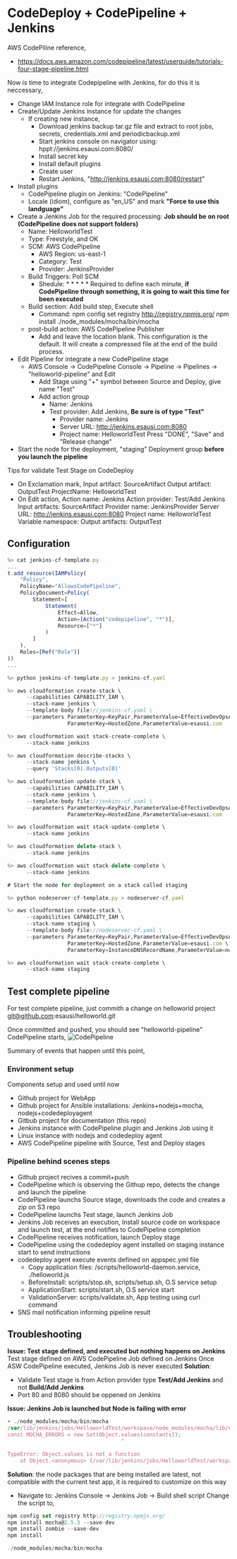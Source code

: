 # CodeDeploy + CodePipeline + Jenkins

AWS CodePiline reference,
- https://docs.aws.amazon.com/codepipeline/latest/userguide/tutorials-four-stage-pipeline.html

Now is time to integrate Codepipeline with Jenkins, for do this it is neccessary,
- Change IAM Instance role for integrate with CodePipeline
- Create/Update Jenkins instance for update the changes
  - If creating new instance, 
    - Download jenkins backup tar.gz file and extract to root jobs, secrets, credentials.xml and periodicbackup.xml 
    - Start jenkins console on navigator using: hppt://jenkins.esausi.com:8080/
    - Install secret key
    - Install default plugins
    - Create user
    - Restart Jenkins, "http://jenkins.esausi.com:8080/restart"
- Install plugins
  - CodePipeline plugin on Jenkins: "CodePipeline"
  - Locale (idiom), configure as "en_US" and mark **"Force to use this landguage"**
- Create a Jenkins Job for the required processing: **Job should be on root (CodePipeline does not support folders)**
  - Name: HelloworldTest
  - Type: Freestyle, and OK
  - SCM: AWS CodePipeline
    - AWS Region: us-east-1
    - Category: Test
    - Provider: JenkinsProvider
  - Build Triggers: Poll SCM
    - Shedule: * * * * *
      Required to define each minute, **if CodePipeline through something, it is going to wait this time for been executed**
  - Build section: Add build step, Execute shell
    - Command: npm config set registry http://registry.npmjs.org/
               npm install 
               ./node_modules/mocha/bin/mocha
  - post-build action: AWS CodePipeline Publisher
    - Add and leave the location blank. This configuration is the default. It will create a compressed file at the end of the build process.
- Edit Pipeline for integrate a new CodePipeline stage
  - AWS Console -> CodePipeline Console -> Pipeline -> Pipelines -> "helloworld-pipeline" and Edit
    - Add Stage using "+" symbol between Source and Deploy, give name "Test"
    - Add action group 
      - Name: Jenkins
      - Test provider: Add Jenkins, **Be sure is of type "Test"**
        - Provider name: Jenkins
        - Server URL: http://jenkins.esausi.com:8080
        - Project name: HelloworldTest
        Press "DONE", "Save" and "Release change"
- Start the node for the deployment, "staging" Deployment group **before you launch the pipeline**

Tips for validate Test Stage on CodeDeploy
- On Exclamation mark,
  Input artifact: SourceArtifact
  Output artifact: OutputTest
  ProjectName: HelloworldTest
- On Edit action,
  Action name: Jenkins
  Action provider: Test/Add Jenkins
  Input artifacts: SourceArtifact
  Provider name: JenkinsProvider
  Server URL: http://jenkins.esausi.com:8080
  Project name: HelloworldTest
  Variable namespace: 
  Output artifacts: OutputTest


## Configuration

```js
%> cat jenkins-cf-template.py
...
t.add_resource(IAMPolicy(
    "Policy",
    PolicyName="AllowsCodePipeline",
    PolicyDocument=Policy(
        Statement=[
            Statement(
                Effect=Allow,
                Action=[Action("codepipeline", "*")],
                Resource=["*"]
            )
        ]
    ),
    Roles=[Ref("Role")]
))
...

%> python jenkins-cf-template.py > jenkins-cf.yaml

%> aws cloudformation create-stack \
      --capabilities CAPABILITY_IAM \
      --stack-name jenkins \
      --template-body file://jenkins-cf.yaml \
      --parameters ParameterKey=KeyPair,ParameterValue=EffectiveDevOpsAWS \
                   ParameterKey=HostedZone,ParameterValue=esausi.com

%> aws cloudformation wait stack-create-complete \
      --stack-name jenkins

%> aws cloudformation describe-stacks \
      --stack-name jenkins \
      --query 'Stacks[0].Outputs[0]'

%> aws cloudformation update-stack \
      --capabilities CAPABILITY_IAM \
      --stack-name jenkins \
      --template-body file://jenkins-cf.yaml \
      --parameters ParameterKey=KeyPair,ParameterValue=EffectiveDevOpsAWS \
                   ParameterKey=HostedZone,ParameterValue=esausi.com

%> aws cloudformation wait stack-update-complete \
      --stack-name jenkins    

%> aws cloudformation delete-stack \
      --stack-name jenkins 

%> aws cloudformation wait stack-delete-complete \
      --stack-name jenkins  

# Start the node for deployment on a stack called staging

%> python nodeserver-cf-template.py > nodeserver-cf.yaml

%> aws cloudformation create-stack \
      --capabilities CAPABILITY_IAM \
      --stack-name staging \
      --template-body file://nodeserver-cf.yaml \
      --parameters ParameterKey=KeyPair,ParameterValue=EffectiveDevOpsAWS \
                   ParameterKey=HostedZone,ParameterValue=esausi.com \
                   ParameterKey=InstanceDNSRecordName,ParameterValue=nodeserver

%> aws cloudformation wait stack-create-complete \
      --stack-name staging
```

## Test complete pipeline
For test complete pipeline, just commith a change on helloworld project
git@github.com:esausi/helloworld.git

Once committed and pushed, you should see "helloworld-pipeline" CodePipeline starts, 
![CodePipeline](./imgs/codepipeline01.png)

Summary of events that happen until this point,

### Environment setup
Components setup and used until now
- Github project for WebApp
- Github project for Ansible installations: Jenkins+nodejs+mocha, nodejs+codedeployagent
- Gitbub project for documentation (this repo)
- Jenkins instance with CodePipeline plugin and Jenkins Job using it
- Linux instance with nodejs and codedeploy agent
- AWS CodePipeline pipeline with Source, Test and Deploy stages

### Pipeline behind scenes steps
- Github project recives a commit+push
- CodePipeline which is observing the Githup repo, detects the change and launch the pipeline
- CodePipeline launchs Source stage, downloads the code and creates a zip on S3 repo
- CodePipeline launchs Test stage, launch Jenkins Job
- Jenkins Job receives an execution, Install source code on workspace and launch test, at the end notifies to CodePipeline completion
- CodePipeline receives notification, launch Deploy stage
- CodePipeline using the codedeploy agent installed on staging instance start to send instructions
- codedeploy agent execute events defined on appspec.yml file
  - Copy application files: /scripts/helloworld-daemon.service, ./helloworld.js
  - BeforeInstall: scripts/stop.sh, scripts/setup.sh, O.S service setup
  - ApplicationStart: scripts/start.sh, O.S service start
  - ValidationServer: scripts/validate.sh, App testing using curl command
- SNS mail notification informing pipeline result

## Troubleshooting

**Issue: Test stage defined, and executed but nothing happens on Jenkins**
Test stage defined on AWS CodePipeline
Job defined on Jenkins
Once ASW CodePipeline executed, Jenkins Job is never executed
**Solution**: 
- Validate Test stage is from Action provider type **Test/Add Jenkins** and not **Build/Add Jenkins**
- Port 80 and 8080 should be oppened on Jenkins 

**Issue: Jenkins Job is launched but Node is failing with error** 

```js
+ ./node_modules/mocha/bin/mocha
/var/lib/jenkins/jobs/HelloworldTest/workspace/node_modules/mocha/lib/errors.js:180
const MOCHA_ERRORS = new Set(Object.values(constants));
                                    ^

TypeError: Object.values is not a function
    at Object.<anonymous> (/var/lib/jenkins/jobs/HelloworldTest/workspace/node_modules/mocha/lib/errors.js:180:37)
```

**Solution**: 
the node packages that are being installed are latest, not compatible with the current test app, it is required to customize on this way
- Navigate to: Jenkins Console -> Jenkins Job -> Build shell script
  Change the script to,

```js
npm config set registry http://registry.npmjs.org/
npm install mocha@2.5.3 --save-dev
npm install zombie --save-dev
npm install 

./node_modules/mocha/bin/mocha
```


